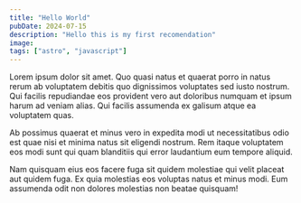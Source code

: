 ```yaml
---
title: "Hello World"
pubDate: 2024-07-15
description: "Hello this is my first recomendation"
image:
tags: ["astro", "javascript"]   
---
```


Lorem ipsum dolor sit amet. Quo quasi natus et quaerat porro in natus rerum ab voluptatem debitis quo dignissimos voluptates sed iusto nostrum. Qui facilis repudiandae eos provident vero aut doloribus numquam et ipsum harum ad veniam alias. Qui facilis assumenda ex galisum atque ea voluptatem quas.

Ab possimus quaerat et minus vero in expedita modi ut necessitatibus odio est quae nisi et minima natus sit eligendi nostrum. Rem itaque voluptatem eos modi sunt qui quam blanditiis qui error laudantium eum tempore aliquid.

Nam quisquam eius eos facere fuga sit quidem molestiae qui velit placeat aut quidem fuga. Ex quia molestias eos voluptas natus et minus modi. Eum assumenda odit non dolores molestias non beatae quisquam!